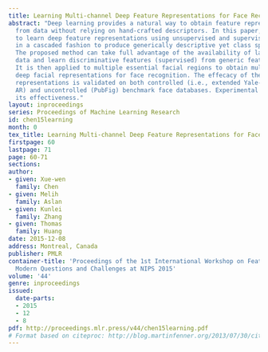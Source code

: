 ```yaml
---
title: Learning Multi-channel Deep Feature Representations for Face Recognition
abstract: "Deep learning provides a natural way to obtain feature representations
  from data without relying on hand-crafted descriptors. In this paper, we propose
  to learn deep feature representations using unsupervised and supervised learning
  in a cascaded fashion to produce generically descriptive yet class speci\fc features.
  The proposed method can take full advantage of the availability of large-scale unlabeled
  data and learn discriminative features (supervised) from generic features (unsupervised).
  It is then applied to multiple essential facial regions to obtain multi-channel
  deep facial representations for face recognition. The effecacy of the proposed feature
  representations is validated on both controlled (i.e., extended Yale- B, Yale, and
  AR) and uncontrolled (PubFig) benchmark face databases. Experimental results show
  its effectiveness."
layout: inproceedings
series: Proceedings of Machine Learning Research
id: chen15learning
month: 0
tex_title: Learning Multi-channel Deep Feature Representations for Face Recognition
firstpage: 60
lastpage: 71
page: 60-71
sections: 
author:
- given: Xue-wen
  family: Chen
- given: Melih
  family: Aslan
- given: Kunlei
  family: Zhang
- given: Thomas
  family: Huang
date: 2015-12-08
address: Montreal, Canada
publisher: PMLR
container-title: 'Proceedings of the 1st International Workshop on Feature Extraction:
  Modern Questions and Challenges at NIPS 2015'
volume: '44'
genre: inproceedings
issued:
  date-parts:
  - 2015
  - 12
  - 8
pdf: http://proceedings.mlr.press/v44/chen15learning.pdf
# Format based on citeproc: http://blog.martinfenner.org/2013/07/30/citeproc-yaml-for-bibliographies/
---
```

